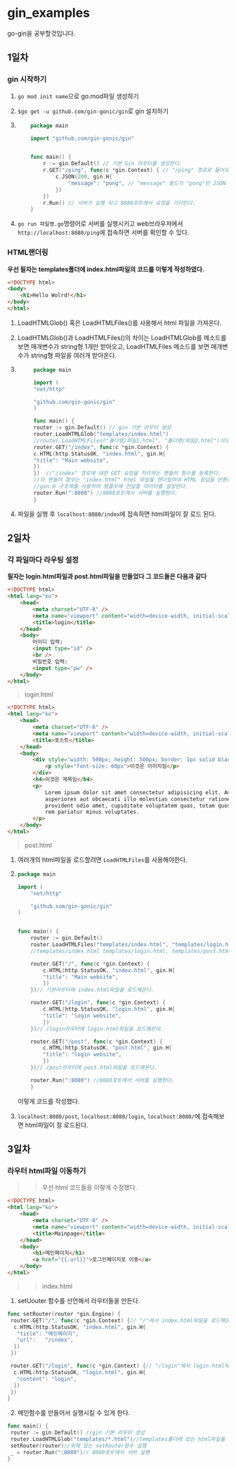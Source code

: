# gin_examples

go-gin을 공부할것입니다.

## 1일차

### gin 시작하기

1. `go mod init name`으로 go.mod파일 생성하기
2. `$go get -u github.com/gin-gonic/gin`로 gin 설치하기

3. ```go
       package main

       import "github.com/gin-gonic/gin"


       func main() {
           r := gin.Default() // 기본 Gin 라우터를 생성한다.
           r.GET("/ping", func(c *gin.Context) { // "/ping" 경로로 들어오는 GET 요청을 처리한다.
               c.JSON(200, gin.H{
                   "message": "pong", // "message" 필드가 "pong"인 JSON 응답을 반환한다.
               })
           })
           r.Run() // 서버가 실행 되고 8080포트에서 요청을 기다린다.
       }
   ```

4. `go run 파일명.go`명령어로 서버를 실행시키고 web브라우저에서 `http://localhost:8080/ping`에 접속하면 서버를 확인할 수 있다.

### HTML랜더링

**우선 필자는 templates폴더에 index.html파일의 코드를 이렇게 작성하였다.**

```html
<!DOCTYPE html>
<body>
    <h1>Hello Wolrd!</h1>
</body>
</html>
```

1. LoadHTMLGlob() 혹은 LoadHTMLFiles()를 사용해서 html 파일을 가져온다.
2. LoadHTMLGlob()과 LoadHTMLFiles()의 차이는 LoadHTMLGlob를 메소드를 보면 매개변수가 string형 1개만 받아오고, LoadHTMLFiles 메소드를 보면 매개변수가 string형 파일을 여러개 받아온다.

3. ```go
        package main

        import (
        "net/http"

        "github.com/gin-gonic/gin"
        )

        func main() {
        router := gin.Default() // gin 기본 라우터 생성
        router.LoadHTMLGlob("templates/index.html")
        //router.LoadHTMLFiles("폴더명/파일1.html", "폴더명/파일2.html")식으로 사용할 수 있다.
        router.GET("/index", func(c *gin.Context) {
        c.HTML(http.StatusOK, "index.html", gin.H{
        "title": "Main website",
        })
        })  //"/index" 경로에 대한 GET 요청을 처리하는 핸들러 함수를 등록한다.
        //이 핸들러 함수는 "index.html" html 파일을 렌더링하여 HTML 응답을 반환한다.
        //gin.H 구조체를 사용하여 템플릿에 전달할 데이터를 설정한다.
        router.Run(":8080") //8080포트에서 서버를 실행한다.
        }
   ```

4. 파일을 실행 후 `localhost:8080/index`에 접속하면 html파일이 잘 로드 된다.

## 2일차

### 각 파일마다 라우팅 설정

**필자는 login.html파일과 post.html파일을 만들었다 그 코드들은 다음과 같다**

```html
<!DOCTYPE html>
<html lang="ko">
    <head>
        <meta charset="UTF-8" />
        <meta name="viewport" content="width=device-width, initial-scale=1.0" />
        <title>login</title>
    </head>
    <body>
        아이디 입력:
        <input type="id" />
        <br />
        비밀번호 입력:
        <input type="pw" />
    </body>
</html>
```

> login.html

```html
<!DOCTYPE html>
<html lang="ko">
    <head>
        <meta charset="UTF-8" />
        <meta name="viewport" content="width=device-width, initial-scale=1.0" />
        <title>포스트</title>
    </head>
    <body>
        <div style="width: 500px; height: 500px; border: 1px solid black">
            <p style="font-size: 60px">이것은 이미지임</p>
        </div>
        <h4>이것은 제목임</h4>
        <p>
            Lorem ipsum dolor sit amet consectetur adipisicing elit. Ad,
            asperiores aut obcaecati illo molestias consectetur ratione dolor
            provident odio amet, cupiditate voluptatem quas, totam quos fugiat
            rem pariatur minus voluptates.
        </p>
    </body>
</html>
```

> post.html

1. 여러개의 html파일을 로드할려면 `LoadHTMLFiles`를 사용해야한다.

2. ```go
   package main

   import (
       "net/http"

       "github.com/gin-gonic/gin"
   )


   func main() {
       router := gin.Default()
       router.LoadHTMLFiles("templates/index.html", "templates/login.html", "templates/post.html")
       //templates/index.html templates/login.html, templates/post.html파일들을 로드해온다.

       router.GET("/", func(c *gin.Context) {
           c.HTML(http.StatusOK, "index.html", gin.H{
           "title": "Main website",
           })
       })// 기본라우터에 index.html파일을 로드해온다.

       router.GET("/login", func(c *gin.Context) {
           c.HTML(http.StatusOK, "login.html", gin.H{
           "title": "login website",
           })
       })// /login라우터에 login.html파일을 로드해온다.

       router.GET("/post", func(c *gin.Context) {
           c.HTML(http.StatusOK, "post.html", gin.H{
           "title": "login website",
           })
       })// /post라우터에 post.html파일을 로드해온다.

       router.Run(":8080") //8080포트에서 서버를 실행한다.
       }
   ```

    이렇게 코드를 작성했다.

3. `localhost:8080/post`, `localhost:8080/login`, `localhost:8080/`에 접속해보면 html파일이 잘 로드된다.

## 3일차

### 라우터 html파일 이동하기

> > 우선 html 코드들을 이렇게 수정했다.

```html
<!DOCTYPE html>
<html lang="ko">
    <head>
        <meta charset="UTF-8" />
        <meta name="viewport" content="width=device-width, initial-scale=1.0" />
        <title>Mainpage</title>
    </head>
    <body>
        <h1>메인페이지</h1>
        <a href="{{.url}}">로그인페이지로 이동</a>
    </body>
</html>
```

> > index.html

1. setUouter 함수를 선언해서 라우터들을 만든다.

```go
func setRouter(router *gin.Engine) {
 router.GET("/", func(c *gin.Context) {// "/"에서 index.html파일을 로드해온다. 그리고 json파일을 보낸다.
  c.HTML(http.StatusOK, "index.html", gin.H{
   "title": "메인페이지",
   "url":   "/index",
  })
 })

 router.GET("/login", func(c *gin.Context) {// "/login"에서 login.html파일을 로드해온다. 그리고 json파일을 보낸다.
  c.HTML(http.StatusOK, "login.html", gin.H{
   "content": "login",
  })
 })
}
```

2. 메인함수를 만들어서 실행시킬 수 있게 한다.

```go
func main() {
 router := gin.Default() //gin 기본 라우터 생성
 router.LoadHTMLGlob("templates/*.html")//templates폴더에 있는 html파일들 가져오기
 setRouter(router)//위에 있는 setRouter함수 실행
 _ = router.Run(":8080")// 8080포트에서 서버 실행
}
```
